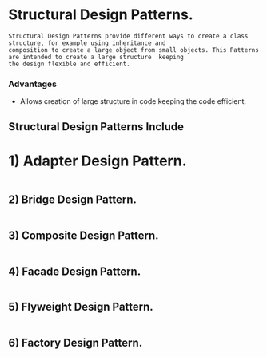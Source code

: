 # **Structural Design Patterns.**
```text
Structural Design Patterns provide different ways to create a class structure, for example using inheritance and 
composition to create a large object from small objects. This Patterns are intended to create a large structure  keeping
the design flexible and efficient.
```
### Advantages
* Allows creation of large structure in code keeping the code efficient.

## Structural Design Patterns Include

# 1) Adapter Design Pattern.

```text

```
## 2) Bridge Design Pattern.

```text

```
## 3) Composite Design Pattern.

```text

```

## 4) Facade Design Pattern.

```text

```

## 5) Flyweight Design Pattern.

```text

```

## 6) Factory Design Pattern.
```text

```
 
